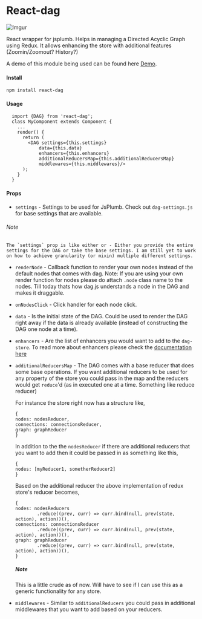 # React-dag

![Imgur](http://i.imgur.com/OcAaFKn.gif)

React wrapper for jsplumb. Helps in managing a Directed Acyclic Graph using Redux. It allows enhancing the store with additional features (Zoomin/Zoomout? History?)

A demo of this module being used can be found here [Demo](http://react-dag-app.surge.sh).

#### Install

`npm install react-dag`

#### Usage
  ```
    import {DAG} from 'react-dag';
    class MyComponent extends Component {
      ...
      render() {
        return (
          <DAG settings={this.settings}
              data={this.data}
              enhancers={this.enhancers}
              additionalReducersMap={this.additionalReducersMap}
              middlewares={this.middlewares}/>
        );
      }
    }
  ```

#### Props
  - `settings` - Settings to be used for JsPlumb. Check out `dag-settings.js` for base settings that are available.
  ###### Note
    The `settings` prop is like either or - Either you provide the entire settings for the DAG or take the base settings. I am still yet to work on how to achieve granularity (or mixin) multiple different settings.
  
  - `renderNode` - Callback function to render your own nodes instead of the default nodes that comes with dag. Note: If you are using your own render function for nodes please do attach `.node` class name to the nodes. Till today thats how dag.js understands a node in the DAG and makes it draggable.

  - `onNodesClick` - Click handler for each node click. 

  - `data` - Is the initial state of the DAG. Could be used to render the DAG right away if the data is already available (instead of constructing the DAG one node at a time).

  - `enhancers` - Are the list of enhancers you would want to add to the `dag-store`. To read more about enhancers please check the [documentation here](https://github.com/reactjs/redux/blob/master/docs/Glossary.md#store-enhancer)

  - `additionalReducersMap` - The DAG comes with a base reducer that does some base operations. If you want additional reducers to be used for any property of the store you could pass in the map and the reducers would get `reduce`'d (as in executed one at a time. Something like reduce reducer)

    For instance the store right now has a structure like,
      ```
    {
      nodes: nodesReducer,
      connections: connectionsReducer,
      graph: graphReducer
    }
      ```
      In addition to the the `nodesReducer` if there are additional reducers that you want to add then it could be passed in as something like this,

      ```
    {
      nodes: [myReducer1, sometherReducer2]
    }
      ```

      Based on the additional reducer the above implementation of redux store's reducer becomes,

      ```
    {
      nodes: nodesReducers
              .reduce((prev, curr) => curr.bind(null, prev(state, action), action))(),
      connections: connectionsReducer
              .reduce((prev, curr) => curr.bind(null, prev(state, action), action))(),
      graph: graphReducer
              .reduce((prev, curr) => curr.bind(null, prev(state, action), action))(),
    }
      ```
    ##### Note
      This is a little crude as of now. Will have to see if I can use this as a generic functionality for any store.

  - `middlewares` - Similar to `additionalReducers` you could pass in additional middlewares that you want to add based on your reducers.
